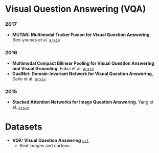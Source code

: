 # Visual Question Answering (VQA)

### 2017

- **MUTAN: Multimodal Tucker Fusion for Visual Question Answering**, Ben-younes et al. [`arxiv`](https://arxiv.org/abs/1705.06676)


### 2016

- **Multimodal Compact Bilinear Pooling for Visual Question Answering and Visual Grounding**, Fukui et al. [`arxiv`](https://arxiv.org/abs/1606.01847)
- **DualNet: Domain-Invariant Network for Visual Question Answering**, Saito et al. [`arxiv`](https://arxiv.org/abs/1606.06108)

### 2015

- **Stacked Attention Networks for Image Question Answering**, Yang et al. [`arxiv`](https://arxiv.org/abs/1511.02274)


# Datasets

- **VQA: Visual Question Answering** [`url`](http://visualqa.org/)
  - Real images and cartoon.
